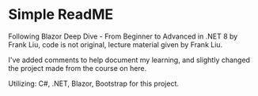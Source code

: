# Simple ReadME
Following Blazor Deep Dive - From Beginner to Advanced in .NET 8 by Frank Liu, code is not original, lecture material given by Frank Liu. 

I've added comments to help document my learning, and slightly changed the project made from the course on here.

Utilizing: C#, .NET, Blazor, Bootstrap for this project.
